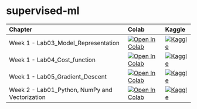 # supervised-ml
 
| Chapter                                     | Colab                                                                                                                                                                                               | Kaggle                                                                                                                                                                                                   | 
|:--------------------------------------------|:----------------------------------------------------------------------------------------------------------------------------------------------------------------------------------------------------|:---------------------------------------------------------------------------------------------------------------------------------------------------------------------------------------------------------|
| Week 1 - Lab03_Model_Representation| [![Open In Colab](https://colab.research.google.com/assets/colab-badge.svg)](https://colab.research.google.com/github/cskids/supervised-ml/blob/main/C1_W1_Lab03_Model_Representation.ipynb)              | [![Kaggle](https://kaggle.com/static/images/open-in-kaggle.svg)](https://kaggle.com/kernels/welcome?src=https://github.com/cskids/supervised-ml/blob/main/C1_W1_Lab03_Model_Representation.ipynb)              |
| Week 1 - Lab04_Cost_function | [![Open In Colab](https://colab.research.google.com/assets/colab-badge.svg)](https://colab.research.google.com/github/cskids/supervised-ml/blob/main/C1_W1_Lab04_Cost_function.ipynb)            | [![Kaggle](https://kaggle.com/static/images/open-in-kaggle.svg)](https://kaggle.com/kernels/welcome?src=https://github.com/cskids/supervised-ml/blob/main/C1_W1_Lab04_Cost_function.ipynb)            |
| Week 1 - Lab05_Gradient_Descent | [![Open In Colab](https://colab.research.google.com/assets/colab-badge.svg)](https://colab.research.google.com/github/cskids/supervised-ml/blob/main/C1_W1_Lab05_Gradient_Descent.ipynb)            | [![Kaggle](https://kaggle.com/static/images/open-in-kaggle.svg)](https://kaggle.com/kernels/welcome?src=https://github.com/cskids/supervised-ml/blob/main/C1_W1_Lab05_Gradient_Descent.ipynb)            |
| Week 2 - Lab01_Python, NumPy and Vectorization| [![Open In Colab](https://colab.research.google.com/assets/colab-badge.svg)](https://colab.research.google.com/github/cskids/supervised-ml/blob/main/C1_W2_Lab01_Python_Numpy_Vectorization.ipynb)            | [![Kaggle](https://kaggle.com/static/images/open-in-kaggle.svg)](https://kaggle.com/kernels/welcome?src=https://github.com/cskids/supervised-ml/blob/main/C1_W2_Lab01_Python_Numpy_Vectorization.ipynb)            |



